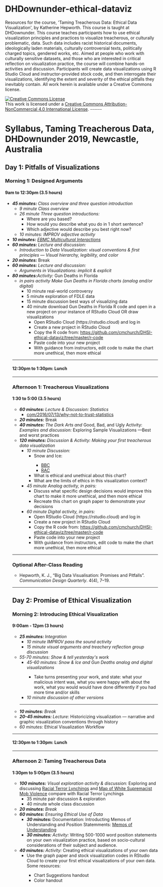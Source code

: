 # DHDownunder-ethical-dataviz 
<p>Resources for the course, 'Taming Treacherous Data: Ethical Data Visualization', by Katherine Hepworth. This course is taught at DHDownunder. This course teaches participants how to use ethical visualization principles and practices to visualize treacherous, or culturally problematic, data. Such data includes racist historical documents, ideologically laden materials, culturally controversial texts, politically charged topics, gendered works, etc. Aimed at people who work with culturally sensitive datasets, and those who are interested in critical reflection on visualization practice, the course will combine hands-on activities and discussion. Participants will create data visualizations using R Studio Cloud and instructor-provided stock code, and then interrogate their visualizations, identifying the extent and severity of the ethical pitfalls they inevitably contain. All work herein is available under a Creative Commons license.</p>

<a rel="license" href="http://creativecommons.org/licenses/by-nc/4.0/"><img alt="Creative Commons License" style="border-width:0" src="https://i.creativecommons.org/l/by-nc/4.0/88x31.png" /></a>
<br />This work is licensed under a <a rel="license" href="http://creativecommons.org/licenses/by-nc/4.0/">Creative Commons Attribution-NonCommercial 4.0 International License</a>. ------
<h1>Syllabus, Taming Treacherous Data, DHDownunder 2019, Newcastle, Australia</h1>
<h2>Day 1: Pitfalls of Visualizations</h2>
<h3>Morning 1: Designed Arguments</h3>
<h4>9am to 12:30pm (3.5 hours)</h4>
<ul>
    <li><strong><em>45 minutes: </em></strong><em>Class overview and three question introduction </em>
        <ul>
            <li><em>9 minute Class overview</em></li>
            <li><em>26 minute Three question introductions:</em>
                <ul>
                    <li>Where are you based?</li>
                    <li>How would you describe what you do in 1 short sentence?</li>
                    <li>Which adjective would describe you best right now?</li>
                </ul>
            </li>
            <li><em>10 minutes: IMPROV adjective activity</em></li>
        </ul>
    </li>
    <li><strong><em>10 minutes:</em></strong> <a href="http://www.emergingsf.org/wp-content/uploads/2017/08/EBMC_AgreemntsMulticulturalInteractions15.09.13-copy.pdf"><em>EBMC Multicultural Interactions</em></a></li>
    <li><strong><em>60 minutes: </em></strong><em>Lecture and discussion:</em>
        <ul>
            <li><em>Introduction to Data Visualization: visual conventions &amp; first principles &mdash; Visual hierarchy, legibility, and color</em></li>
        </ul>
    </li>
    <li><strong><em>20 minutes:</em></strong> Break</li>
    <li><strong><em>60 minutes: </em></strong><em>Lecture and discussion:</em>
        <ul>
            <li><em>Arguments in Visualizations: implicit &amp; explicit</em></li>
        </ul>
    </li>
    <li><strong><em>80 minutes:</em></strong><em>Activity:</em> Gun Deaths in Florida
        <ul>
            <li><em>in pairs activity Make Gun Deaths in Florida charts (analog and/or digital)</em>
                <ul>
                    <li>10 minute real-world controversy</li>
                    <li>5 minute exploration of FDLE data</li>
                    <li>15 minute discussion best ways of visualizing data</li>
                    <li>40 minute download Gun Deaths in Florida R code and open in a new project on your instance of RStudio Cloud OR draw visualizations
                        <ul>
                            <li>Open RStudio Cloud (https://rstudio.cloud) and log in</li>
                            <li>Create a new project in RStudio Cloud</li>
                            <li>Copy the R code from: <a href="https://github.com/cmchurch/DHSI-ethical-dataviz/tree/master/r-code">https://github.com/cmchurch/DHSI-ethical-dataviz/tree/master/r-code</a></li>
                            <li>Paste code into your new project</li>
                            <li>With guidance from instructors, edit code to make the chart more unethical, then more ethical</li>
                        </ul>
                    </li>
                </ul>
            </li>
        </ul>
        <hr>
        <h4>12:30pm to 1:30pm: Lunch</h4>
        <hr>
        <h3>Afternoon 1: Treacherous Visualizations</h3>
        <h4>1:30 to 5:00 (3.5 hours)</h4>
        <ul>
            <li><strong><em>60 minutes: </em></strong><em>Lecture &amp; Discussion: Statistics</em>
                <ul>
                    <li><a href="https://mathwithbaddrawings.com/2016/07/13/why-not-to-trust-statistics/">com/2016/07/13/why-not-to-trust-statistics</a></li>
                </ul>
            </li>
            <li><strong><em>20 minutes:</em></strong> Break</li>
            <li><strong><em>40 minutes: </em></strong><em>The Dark Arts and </em>Good, Bad, and Ugly Activity: <em>Examples and discussion: </em>Exploring Sample Visualizations &mdash;Best and worst practices</li>
            <li><strong><em>120 minutes: </em></strong><em>Discussion &amp; Activity: Making your first treacherous data visualization</em>
                <ul>
                    <li><em>10 minute Discussion: </em>
                        <ul>
                            <li>Snow and Ice: </li>
                            <ul>
                                <li><a href="https://github.com/cmchurch/DHSI-ethical-dataviz/blob/master/images/snow-ice_BBC.jpg">BBC</a></li>
                                <li><a href="https://www.rac.co.uk/drive/advice/learning-to-drive/stopping-distances/">RAC</a></li>
                            </ul>
                            <li>What is ethical and unethical about this chart?</li>
                            <li>What are the limits of ethics in this visualization context?</li>
                        </ul>
                    </li>
                    <li><em>45 minute Analog activity, in pairs: </em>
                        <ul>
                            <li>Discuss what specific design decisions would improve this chart to make it more unethical, and then more ethical</li>
                            <li>Recreate this chart on graph paper to demonstrate your decisions</li>
                        </ul>
                    </li>
                    <li><em>60 minute Digital activity, in pairs:</em>
                        <ul>
                            <li>Open RStudio Cloud (https://rstudio.cloud) and log in</li>
                            <li>Create a new project in RStudio Cloud</li>
                            <li>Copy the R code from: <a href="https://github.com/cmchurch/DHSI-ethical-dataviz/tree/master/r-code">https://github.com/cmchurch/DHSI-ethical-dataviz/tree/master/r-code</a></li>
                            <li>Paste code into your new project</li>
                            <li>With guidance from instructors, edit code to make the chart more unethical, then more ethical</li>
                        </ul>
                    </li>
                </ul>
            </li>
        </ul>
        <hr>
        <h3>Optional After-Class Reading</h3>
        <ul>
            <li>Hepworth, K. J., &ldquo;Big Data Visualisation: Promises and Pitfalls&rdquo;. <em>Communication Design Quarterly</em>. 4(4), 7&ndash;19.</li>
        </ul>
        <hr>
        <h2>Day 2: Promise of Ethical Visualization</h2>
        <h3>Morning 2: Introducing Ethical Visualization</h3>
        <h4>9:00am - 12pm (3 hours)</h4>
        <ul>
            <li><strong><em>25 minutes: </em></strong><em>Integration</em>
                <ul>
                    <li><em>10 minute IMPROV pass the sound activity</em></li>
                    <li><em>15 minute visual arguments and treachery reflection group discussion</em></li>
                </ul>
            </li>
            <li><em>55-70 minutes: Show &amp; tell yesterday's work </em>
                <ul>
                    <li><em>45-60 minutes: Snow &amp; Ice and Gun Deaths analog and digital visualizations</em></li>
                    <ul>
                        <li>Take turns presenting your work, and state: what your malicious intent was, what you were happy with about the work, what you would would have done differently if you had more time and/or skills</li>
                    </ul>
                    <li><em>10 minute discussion of other versions</em></li>
                </ul>
            </li>
            <hr>
            <li><strong><em>10 minutes: </em></strong><em>Break</em></li>
            <li><strong><em>20-45 minutes: </em></strong><em>Lecture: </em>Historicizing visualization &mdash; narrative and graphic visualization conventions through history</li>
            <li><em>60 minutes:</em> Ethical Visualization Workflow</li>
        </ul>
        <hr>
        <h4>12:30pm to 1:30pm: Lunch</h4>
        <hr>
        <h3>Afternoon 2: Taming Treacherous Data</h3>
        <h4>1:30pm to 5:00pm (3.5 hours)</h4>
        <ul>
            <li><strong><em>100 minutes:</em></strong><em> Visual exploration activity &amp; discussion:</em> Exploring and discussing <a href="https://lynchinginamerica.eji.org/explore">Racial Terror Lynchings</a> and <a href="http://www.monroeworktoday.org/explore/">Map of White Supremacist Mob Violence</a> compare with Racial Terror Lynchings
                <ul>
                    <li>35 minute pair discussion & exploration</li>
                    <li>40 minute whole class discussion</li>
                </ul>
            </li>
            <li><strong><em>20 minutes: </em></strong><em>Break</em></li>
            <li><strong><em>60 minutes: </em></strong><em>Ensuring Ethical Use of Data</em>
                <ul>
                    <li><strong><em>30 minutes: </em></strong>Documentation: Introducting Memos of Understanding and Position Statemments: <a href="http://www.monroeworktoday.org/extras/files/MOU.pdf">Memos of Understanding</a></li>
                    <li><strong><em>30 minutes: </em></strong><em>Activity: </em>Writing 500-1000 word position statements on your own visualization practice, based on socio-cultural considerations of their subject and audience.</li>
                </ul>
            </li>
            <li><strong><em>40 minutes: </em></strong><em>Activity:</em> Creating ethical visualizations of your own data
                <ul>
                    <li>Use the graph paper and stock visualization codes in RStudio Cloud to create your first ethical visualizations of your own data. Some resources:</li>
                    <ul>
                        <li>Chart Suggestions handout</li>
                        <li>Color handout</li>
                    </ul>
                </ul>
            </li>
        </ul>
